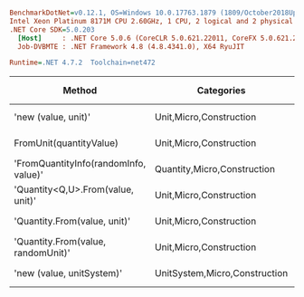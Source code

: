 ``` ini

BenchmarkDotNet=v0.12.1, OS=Windows 10.0.17763.1879 (1809/October2018Update/Redstone5)
Intel Xeon Platinum 8171M CPU 2.60GHz, 1 CPU, 2 logical and 2 physical cores
.NET Core SDK=5.0.203
  [Host]     : .NET Core 5.0.6 (CoreCLR 5.0.621.22011, CoreFX 5.0.621.22011), X64 RyuJIT
  Job-DVBMTE : .NET Framework 4.8 (4.8.4341.0), X64 RyuJIT

Runtime=.NET 4.7.2  Toolchain=net472  

```
|                                Method |                    Categories |      Mean |     Error |    StdDev |   StdErr |       Min |       Max |    Median | Ratio | MannWhitney(5%) | RatioSD |  Gen 0 | Gen 1 | Gen 2 | Allocated |
|-------------------------------------- |------------------------------ |----------:|----------:|----------:|---------:|----------:|----------:|----------:|------:|---------------- |--------:|-------:|------:|------:|----------:|
|                   &#39;new (value, unit)&#39; |       Unit,Micro,Construction |  17.56 ns |  0.347 ns |  0.509 ns | 0.095 ns |  16.31 ns |  18.34 ns |  17.63 ns |  1.00 |            Base |    0.00 |      - |     - |     - |         - |
|               FromUnit(quantityValue) |       Unit,Micro,Construction |  37.18 ns |  0.694 ns |  0.682 ns | 0.171 ns |  35.89 ns |  38.04 ns |  37.30 ns |  2.13 |          Slower |    0.08 |      - |     - |     - |         - |
| &#39;FromQuantityInfo(randomInfo, value)&#39; |   Quantity,Micro,Construction |  75.89 ns |  1.426 ns |  1.464 ns | 0.355 ns |  72.59 ns |  78.77 ns |  75.92 ns |  4.34 |          Slower |    0.15 | 0.0048 |     - |     - |      32 B |
|     &#39;Quantity&lt;Q,U&gt;.From(value, unit)&#39; |       Unit,Micro,Construction | 111.72 ns |  2.219 ns |  2.885 ns | 0.589 ns | 106.58 ns | 117.66 ns | 111.23 ns |  6.35 |          Slower |    0.25 | 0.0085 |     - |     - |      57 B |
|          &#39;Quantity.From(value, unit)&#39; |       Unit,Micro,Construction | 111.91 ns |  2.211 ns |  2.270 ns | 0.551 ns | 108.25 ns | 115.65 ns | 111.69 ns |  6.40 |          Slower |    0.25 | 0.0047 |     - |     - |      33 B |
|    &#39;Quantity.From(value, randomUnit)&#39; |       Unit,Micro,Construction | 139.96 ns |  2.775 ns |  4.068 ns | 0.755 ns | 130.91 ns | 146.60 ns | 140.35 ns |  7.98 |          Slower |    0.31 | 0.0047 |     - |     - |      33 B |
|             &#39;new (value, unitSystem)&#39; | UnitSystem,Micro,Construction | 579.36 ns | 11.475 ns | 13.215 ns | 2.955 ns | 542.74 ns | 596.88 ns | 579.46 ns | 33.09 |          Slower |    1.34 | 0.0303 |     - |     - |     201 B |
